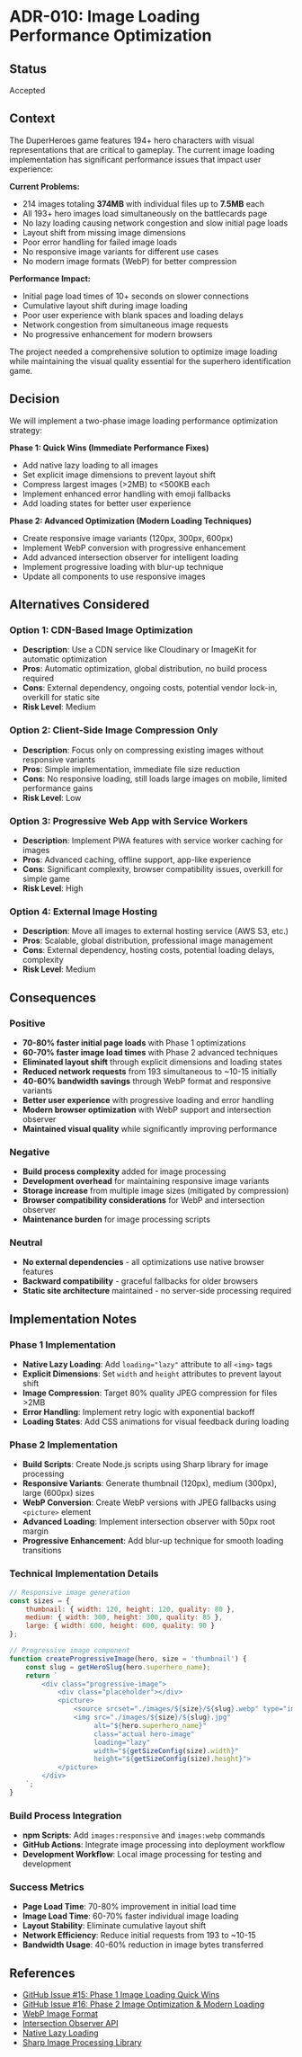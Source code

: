 # ADR-010: Image Loading Performance Optimization

## Status
Accepted

## Context

The DuperHeroes game features 194+ hero characters with visual representations that are critical to gameplay. The current image loading implementation has significant performance issues that impact user experience:

**Current Problems:**
- 214 images totaling **374MB** with individual files up to **7.5MB** each
- All 193+ hero images load simultaneously on the battlecards page
- No lazy loading causing network congestion and slow initial page loads
- Layout shift from missing image dimensions
- Poor error handling for failed image loads
- No responsive image variants for different use cases
- No modern image formats (WebP) for better compression

**Performance Impact:**
- Initial page load times of 10+ seconds on slower connections
- Cumulative layout shift during image loading
- Poor user experience with blank spaces and loading delays
- Network congestion from simultaneous image requests
- No progressive enhancement for modern browsers

The project needed a comprehensive solution to optimize image loading while maintaining the visual quality essential for the superhero identification game.

## Decision

We will implement a two-phase image loading performance optimization strategy:

**Phase 1: Quick Wins (Immediate Performance Fixes)**
- Add native lazy loading to all images
- Set explicit image dimensions to prevent layout shift
- Compress largest images (>2MB) to <500KB each
- Implement enhanced error handling with emoji fallbacks
- Add loading states for better user experience

**Phase 2: Advanced Optimization (Modern Loading Techniques)**
- Create responsive image variants (120px, 300px, 600px)
- Implement WebP conversion with progressive enhancement
- Add advanced intersection observer for intelligent loading
- Implement progressive loading with blur-up technique
- Update all components to use responsive images

## Alternatives Considered

### Option 1: CDN-Based Image Optimization
- **Description**: Use a CDN service like Cloudinary or ImageKit for automatic optimization
- **Pros**: Automatic optimization, global distribution, no build process required
- **Cons**: External dependency, ongoing costs, potential vendor lock-in, overkill for static site
- **Risk Level**: Medium

### Option 2: Client-Side Image Compression Only
- **Description**: Focus only on compressing existing images without responsive variants
- **Pros**: Simple implementation, immediate file size reduction
- **Cons**: No responsive loading, still loads large images on mobile, limited performance gains
- **Risk Level**: Low

### Option 3: Progressive Web App with Service Workers
- **Description**: Implement PWA features with service worker caching for images
- **Pros**: Advanced caching, offline support, app-like experience
- **Cons**: Significant complexity, browser compatibility issues, overkill for simple game
- **Risk Level**: High

### Option 4: External Image Hosting
- **Description**: Move all images to external hosting service (AWS S3, etc.)
- **Pros**: Scalable, global distribution, professional image management
- **Cons**: External dependency, hosting costs, potential loading delays, complexity
- **Risk Level**: Medium

## Consequences

### Positive
- **70-80% faster initial page loads** with Phase 1 optimizations
- **60-70% faster image load times** with Phase 2 advanced techniques
- **Eliminated layout shift** through explicit dimensions and loading states
- **Reduced network requests** from 193 simultaneous to ~10-15 initially
- **40-60% bandwidth savings** through WebP format and responsive variants
- **Better user experience** with progressive loading and error handling
- **Modern browser optimization** with WebP support and intersection observer
- **Maintained visual quality** while significantly improving performance

### Negative
- **Build process complexity** added for image processing
- **Development overhead** for maintaining responsive image variants
- **Storage increase** from multiple image sizes (mitigated by compression)
- **Browser compatibility considerations** for WebP and intersection observer
- **Maintenance burden** for image processing scripts

### Neutral
- **No external dependencies** - all optimizations use native browser features
- **Backward compatibility** - graceful fallbacks for older browsers
- **Static site architecture** maintained - no server-side processing required

## Implementation Notes

### Phase 1 Implementation
- **Native Lazy Loading**: Add `loading="lazy"` attribute to all `<img>` tags
- **Explicit Dimensions**: Set `width` and `height` attributes to prevent layout shift
- **Image Compression**: Target 80% quality JPEG compression for files >2MB
- **Error Handling**: Implement retry logic with exponential backoff
- **Loading States**: Add CSS animations for visual feedback during loading

### Phase 2 Implementation
- **Build Scripts**: Create Node.js scripts using Sharp library for image processing
- **Responsive Variants**: Generate thumbnail (120px), medium (300px), large (600px) sizes
- **WebP Conversion**: Create WebP versions with JPEG fallbacks using `<picture>` element
- **Advanced Loading**: Implement intersection observer with 50px root margin
- **Progressive Enhancement**: Add blur-up technique for smooth loading transitions

### Technical Implementation Details
```javascript
// Responsive image generation
const sizes = {
    thumbnail: { width: 120, height: 120, quality: 80 },
    medium: { width: 300, height: 300, quality: 85 },
    large: { width: 600, height: 600, quality: 90 }
};

// Progressive image component
function createProgressiveImage(hero, size = 'thumbnail') {
    const slug = getHeroSlug(hero.superhero_name);
    return `
        <div class="progressive-image">
            <div class="placeholder"></div>
            <picture>
                <source srcset="./images/${size}/${slug}.webp" type="image/webp">
                <img src="./images/${size}/${slug}.jpg" 
                     alt="${hero.superhero_name}" 
                     class="actual hero-image"
                     loading="lazy"
                     width="${getSizeConfig(size).width}" 
                     height="${getSizeConfig(size).height}">
            </picture>
        </div>
    `;
}
```

### Build Process Integration
- **npm Scripts**: Add `images:responsive` and `images:webp` commands
- **GitHub Actions**: Integrate image processing into deployment workflow
- **Development Workflow**: Local image processing for testing and development

### Success Metrics
- **Page Load Time**: 70-80% improvement in initial load time
- **Image Load Time**: 60-70% faster individual image loading
- **Layout Stability**: Eliminate cumulative layout shift
- **Network Efficiency**: Reduce initial requests from 193 to ~10-15
- **Bandwidth Usage**: 40-60% reduction in image bytes transferred

## References
- [GitHub Issue #15: Phase 1 Image Loading Quick Wins](https://github.com/ghelleks/duperheroes/issues/15)
- [GitHub Issue #16: Phase 2 Image Optimization & Modern Loading](https://github.com/ghelleks/duperheroes/issues/16)
- [WebP Image Format](https://developers.google.com/speed/webp)
- [Intersection Observer API](https://developer.mozilla.org/en-US/docs/Web/API/Intersection_Observer_API)
- [Native Lazy Loading](https://web.dev/native-lazy-loading/)
- [Sharp Image Processing Library](https://sharp.pixelplumbing.com/)
